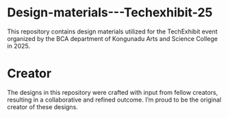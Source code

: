 # Design-materials---Techexhibit-25
This repository contains design materials utilized for the TechExhibit event organized by the BCA department of Kongunadu Arts and Science College in 2025.

# Creator
The designs in this repository were crafted with input from fellow creators, resulting in a collaborative and refined outcome. I’m proud to be the original creator of these designs.

